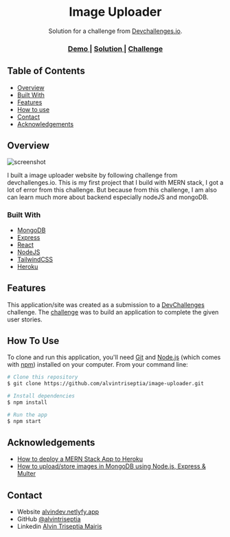 <!-- Please update value in the {}  -->

<h1 align="center">Image Uploader</h1>

<div align="center">
   Solution for a challenge from  <a href="http://devchallenges.io" target="_blank">Devchallenges.io</a>.
</div>

<div align="center">
  <h3>
    <a href="https://alvindev-img-uploader.herokuapp.com/">
      Demo
    </a>
    <span> | </span>
    <a href="https://github.com/alvintriseptia/image-uploader">
      Solution
    </a>
    <span> | </span>
    <a href="https://devchallenges.io/challenges/O2iGT9yBd6xZBrOcVirx">
      Challenge
    </a>
  </h3>
</div>

<!-- TABLE OF CONTENTS -->

## Table of Contents

- [Overview](#overview)
- [Built With](#built-with)
- [Features](#features)
- [How to use](#how-to-use)
- [Contact](#contact)
- [Acknowledgements](#acknowledgements)

<!-- OVERVIEW -->

## Overview

![screenshot](https://alvindev-img-uploader.herokuapp.com/images/c9f30bdd-ea6c-4aa9-9da8-89911f25fe07-1639919667995.JPG)

I built a image uploader website by following challenge from devchallenges.io. This is my first project that I build with MERN stack, I got a lot of error from this challenge. But because from this challenge, I am also can learn much more about backend especially nodeJS and mongoDB.

### Built With

<!-- This section should list any major frameworks that you built your project using. Here are a few examples.-->

- [MongoDB](https://mongodb.com/)
- [Express](https://expressjs.com/)
- [React](reactjs.org)
- [NodeJS](https://nodejs.org/)
- [TailwindCSS](https://tailwindcss.com/)
- [Heroku](https://heroku.com/)

## Features

<!-- List the features of your application or follow the template. Don't share the figma file here :) -->

This application/site was created as a submission to a [DevChallenges](https://devchallenges.io/challenges) challenge. The [challenge](https://devchallenges.io/challenges/O2iGT9yBd6xZBrOcVirx) was to build an application to complete the given user stories.

## How To Use

<!-- Example: -->

To clone and run this application, you'll need [Git](https://git-scm.com) and [Node.js](https://nodejs.org/en/download/) (which comes with [npm](http://npmjs.com)) installed on your computer. From your command line:

```bash
# Clone this repository
$ git clone https://github.com/alvintriseptia/image-uploader.git

# Install dependencies
$ npm install

# Run the app
$ npm start
```

## Acknowledgements

<!-- This section should list any articles or add-ons/plugins that helps you to complete the project. This is optional but it will help you in the future. For example -->

- [How to deploy a MERN Stack App to Heroku](https://www.youtube.com/watch?v=5PaUiPyBDJY&t=586s)
- [How to upload/store images in MongoDB using Node.js, Express & Multer](https://www.bezkoder.com/node-js-upload-store-images-mongodb/)

## Contact

- Website [alvindev.netlyfy.app](https://alvindev.netlify.app/)
- GitHub [@alvintriseptia](https://github.com/alvintriseptia)
- Linkedin [Alvin Triseptia Mairis](https://www.linkedin.com/in/alvin-triseptia-mairis/)
